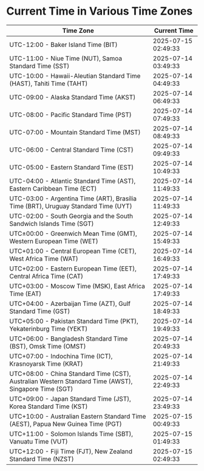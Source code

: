 # Current Time in Various Time Zones

| Time Zone | Current Time |
|-----------|--------------|
| UTC-12:00 - Baker Island Time (BIT) | 2025-07-15 02:49:33 |
| UTC-11:00 - Niue Time (NUT), Samoa Standard Time (SST) | 2025-07-14 03:49:33 |
| UTC-10:00 - Hawaii-Aleutian Standard Time (HAST), Tahiti Time (TAHT) | 2025-07-14 04:49:33 |
| UTC-09:00 - Alaska Standard Time (AKST) | 2025-07-14 06:49:33 |
| UTC-08:00 - Pacific Standard Time (PST) | 2025-07-14 07:49:33 |
| UTC-07:00 - Mountain Standard Time (MST) | 2025-07-14 08:49:33 |
| UTC-06:00 - Central Standard Time (CST) | 2025-07-14 09:49:33 |
| UTC-05:00 - Eastern Standard Time (EST) | 2025-07-14 10:49:33 |
| UTC-04:00 - Atlantic Standard Time (AST), Eastern Caribbean Time (ECT) | 2025-07-14 11:49:33 |
| UTC-03:00 - Argentina Time (ART), Brasília Time (BRT), Uruguay Standard Time (UYT) | 2025-07-14 11:49:33 |
| UTC-02:00 - South Georgia and the South Sandwich Islands Time (SGT) | 2025-07-14 12:49:33 |
| UTC±00:00 - Greenwich Mean Time (GMT), Western European Time (WET) | 2025-07-14 15:49:33 |
| UTC+01:00 - Central European Time (CET), West Africa Time (WAT) | 2025-07-14 16:49:33 |
| UTC+02:00 - Eastern European Time (EET), Central Africa Time (CAT) | 2025-07-14 17:49:33 |
| UTC+03:00 - Moscow Time (MSK), East Africa Time (EAT) | 2025-07-14 17:49:33 |
| UTC+04:00 - Azerbaijan Time (AZT), Gulf Standard Time (GST) | 2025-07-14 18:49:33 |
| UTC+05:00 - Pakistan Standard Time (PKT), Yekaterinburg Time (YEKT) | 2025-07-14 19:49:33 |
| UTC+06:00 - Bangladesh Standard Time (BST), Omsk Time (OMST) | 2025-07-14 20:49:33 |
| UTC+07:00 - Indochina Time (ICT), Krasnoyarsk Time (KRAT) | 2025-07-14 21:49:33 |
| UTC+08:00 - China Standard Time (CST), Australian Western Standard Time (AWST), Singapore Time (SGT) | 2025-07-14 22:49:33 |
| UTC+09:00 - Japan Standard Time (JST), Korea Standard Time (KST) | 2025-07-14 23:49:33 |
| UTC+10:00 - Australian Eastern Standard Time (AEST), Papua New Guinea Time (PGT) | 2025-07-15 00:49:33 |
| UTC+11:00 - Solomon Islands Time (SBT), Vanuatu Time (VUT) | 2025-07-15 01:49:33 |
| UTC+12:00 - Fiji Time (FJT), New Zealand Standard Time (NZST) | 2025-07-15 02:49:33 |
